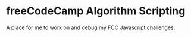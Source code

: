 # freeCodeCamp Algorithm Scripting

A place for me to work on and debug my FCC Javascript challenges.
